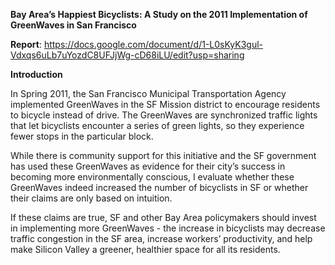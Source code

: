 **Bay Area’s Happiest Bicyclists: A Study on the 2011 Implementation of GreenWaves in
San Francisco**

**Report**: https://docs.google.com/document/d/1-L0sKyK3gul-Vdxqs6uLb7uYozdC8UFJjWg-cD68iLU/edit?usp=sharing

**Introduction**

In Spring 2011, the San Francisco Municipal Transportation Agency implemented GreenWaves in the SF Mission district to encourage residents to bicycle instead of drive. The GreenWaves are synchronized traffic lights that let bicyclists encounter a series of green lights, so they experience fewer stops in the particular block. 

While there is community support for this initiative and the SF government has used these GreenWaves as evidence for their city’s success in becoming more environmentally conscious, I evaluate whether these GreenWaves indeed increased the number of bicyclists in SF or whether their claims are only based on intuition. 

If these claims are true, SF and other Bay Area policymakers should invest in implementing more GreenWaves - the increase in bicyclists may decrease traffic congestion in the SF area, increase workers’ productivity, and help make Silicon Valley a greener, healthier space for all its residents. 

